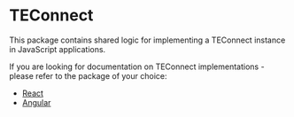 # TEConnect
This package contains shared logic for implementing a TEConnect instance in JavaScript applications.  

If you are looking for documentation on TEConnect implementations - please refer to the package of your choice:  

- [React](https://github.com/Magensa/te-connect-react)
- [Angular](https://github.com/Magensa/te-connect-ng)
